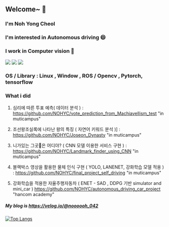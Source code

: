 ## Welcome~ 👋
### I'm Noh Yong Cheol

### I'm interested in Autonomous driving 😄

### I work in Computer vision 🤔

<img src="https://img.shields.io/badge/Python-3766AB?style=flat-square&logo=Python&logoColor=white"/></a>
<img src="https://img.shields.io/badge/C-A8B9CC?style=flat-square&logo=C&logoColor=white"/></a>
<img src="https://img.shields.io/badge/C++-00599C?style=flat-square&logo=c%2B%2B&logoColor=white"/></a>

### OS / Library : Linux , Window , ROS / Opencv , Pytorch, tensorflow

### What i did

1. 심리에 따른 투표 예측( 데이터 분석 ) : https://github.com/NOHYC/vote_prediction_from_Machiavellism_test "in muticampus"

2. 조선왕조실록에 나타난 왕의 특징 ( 자연어 키워드 분석 )] : https://github.com/NOHYC/Joseon_Dynasty "in muticampus"

3. 니가있는 그곳🏰은 어디야? ( CNN 모델 이용한 서비스 구현 ) : https://github.com/NOHYC/Landmark_finder_using_CNN "in muticampus"

4. 블랙박스 영상을 활용한 물체 인식 구현 ( YOLO, LANENET, 강화학습 모델 적용 )  : https://github.com/NOHYC/final_project_self_driving "in muticampus"

5. 강화학습을 적용한 자율주행자동차 ( ENET - SAD , DDPG 기반 simulator and mini_car )  https://github.com/NOHYC/autonomous_driving_car_project "hancom academy"

##### My blog is https://velog.io/@noooooh_042

[![Top Langs](https://github-readme-stats.vercel.app/api/top-langs/?username=NOHYC&langs_count=8&hide=jupyter%20notebook,Makefile)](https://github.com/NOHYC/github-readme-stats)

<!--
**NOHYC/NOHYC** is a ✨ _special_ ✨ repository because its `README.md` (this file) appears on your GitHub profile.

Here are some ideas to get you started:

- 🔭 I’m currently working on ...
- 🌱 I’m currently learning ...
- 👯 I’m looking to collaborate on ...
- 🤔 I’m looking for help with ...
- 💬 Ask me about ...
- 📫 How to reach me: ...
- 😄 Pronouns: ...
- ⚡ Fun fact: ...
-->
